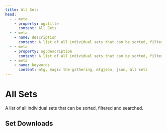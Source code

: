 ```yaml
---
title: All Sets
head:
  - - meta
    - property: og:title
      content: All Sets
  - - meta
    - name: description
      content: A list of all individual sets that can be sorted, filtered and searched.
  - - meta
    - property: og:description
      content: A list of all individual sets that can be sorted, filtered and searched.
  - - meta
    - name: keywords
      content: mtg, magic the gathering, mtgjson, json, all sets
---
```


# All Sets

A list of all individual sets that can be sorted, filtered and searched.

## Set Downloads

<DownloadList file="SetList" />
